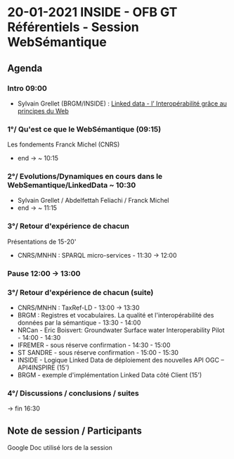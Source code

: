 # 20-01-2021 INSIDE - OFB GT Référentiels - Session WebSémantique 

## Agenda

### Intro 09:00
* Sylvain Grellet (BRGM/INSIDE) : [Linked data - l’ Interopérabilité grâce au principes du Web](20210122_Interop_Linked_Data_Feliachi.pptx)


### 1°/ Qu'est ce que le WebSémantique (09:15)
Les fondements Franck Michel (CNRS)
- end ->  ~ 10:15

### 2°/ Evolutions/Dynamiques en cours dans le WebSemantique/LinkedData  ~ 10:30
- Sylvain Grellet / Abdelfettah Feliachi / Franck Michel
- end -> ~ 11:15

### 3°/ Retour d'expérience de chacun
Présentations de 15-20'
- CNRS/MNHN : SPARQL micro-services - 11:30 -> 12:00


### Pause 12:00 -> 13:00

### 3°/ Retour d'expérience de chacun (suite)
- CNRS/MNHN :  TaxRef-LD - 13:00 -> 13:30
- BRGM : Registres et vocabulaires. La qualité et l'interopérabilité des données par la sémantique - 13:30 - 14:00
- NRCan - Eric Boisvert: Groundwater Surface water Interoperability Pilot - 14:00 - 14:30
- IFREMER - sous réserve confirmation - 14:30 - 15:00
- ST SANDRE - sous réserve confirmation - 15:00 - 15:30
- INSIDE - Logique Linked Data de déploiement des nouvelles API OGC – API4INSPIRE (15')
- BRGM - exemple d'implémentation Linked Data côté Client (15')

### 4°/ Discussions / conclusions / suites
-> fin 16:30

## Note de session / Participants
Google Doc utilisé lors de la session
